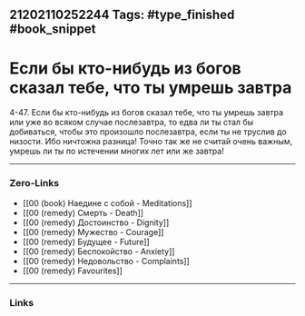 21202110252244
Tags: #type_finished #book_snippet 
---
# Если бы кто-нибудь из богов сказал тебе, что ты умрешь завтра

 4-47. Если бы кто-нибудь из богов сказал тебе, что ты умрешь завтра или уже во всяком случае послезавтра, то едва ли ты стал бы добиваться, чтобы это произошло послезавтра, если ты не труслив до низости. Ибо ничтожна разница! Точно так же не считай очень важным, умрешь ли ты по истечении многих лет или же завтра! 

---
### Zero-Links
 - [[00 (book) Наедине с собой - Meditations]]
 - [[00 (remedy) Смерть - Death]]
 - [[00 (remedy) Достоинство - Dignity]]
 - [[00 (remedy) Мужество - Courage]]
 - [[00 (remedy) Будущее - Future]]
 - [[00 (remedy) Беспокойство - Anxiety]]
 - [[00 (remedy) Недовольство - Complaints]]
 - [[00 (remedy) Favourites]]
---
### Links
